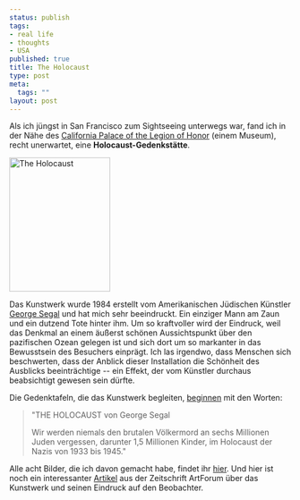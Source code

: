 ```yaml
--- 
status: publish
tags: 
- real life
- thoughts
- USA
published: true
title: The Holocaust
type: post
meta: 
  tags: ""
layout: post
---
```

Als ich jüngst in San Francisco zum Sightseeing unterwegs war, fand ich in der Nähe des <a href="http://travel.yahoo.com/p-travelguide-2733825-california_palace_of_the_legion_of_honor_san_francisco-i">California Palace of the Legion of Honor</a> (einem Museum), recht unerwartet, eine <strong>Holocaust-Gedenkstätte</strong>.

<a href="http://www.ipernity.com/doc/fredw/132579"><img src="http://u1.ipernity.com/u/1/F2/E7/124914.81d3cd691.m.jpg" width="180" height="240" alt="The Holocaust" border="0" class="alignright" /></a>

Das Kunstwerk wurde 1984 erstellt vom Amerikanischen Jüdischen Künstler <a href="http://en.wikipedia.org/wiki/George_Segal_%28artist%29">George Segal</a> und hat mich sehr beeindruckt. Ein einziger Mann am Zaun und ein dutzend Tote hinter ihm. Um so kraftvoller wird der Eindruck, weil das Denkmal an einem äußerst schönen Aussichtspunkt über den pazifischen Ozean gelegen ist und sich dort um so markanter in das Bewusstsein des Besuchers einprägt. Ich las irgendwo, dass Menschen sich beschwerten, dass der Anblick dieser Installation die Schönheit des Ausblicks beeinträchtige -- ein Effekt, der vom Künstler durchaus beabsichtigt gewesen sein dürfte.

Die Gedenktafeln, die das Kunstwerk begleiten, <a href="http://www.ipernity.com/doc/14835/132578/in/album/15718">beginnen</a> mit den Worten:

<blockquote>"THE HOLOCAUST von George Segal

Wir werden niemals den brutalen Völkermord an sechs Millionen Juden vergessen, darunter 1,5 Millionen Kinder, im Holocaust der Nazis von 1933 bis 1945."</blockquote>

Alle acht Bilder, die ich davon gemacht habe, findet ihr <a href="http://www.ipernity.com/doc/fredw/album/15718">hier</a>. Und hier ist noch ein interessanter <a href="http://www.findarticles.com/p/articles/mi_m0268/is_6_37/ai_54050181">Artikel</a> aus der Zeitschrift ArtForum über das Kunstwerk und seinen Eindruck auf den Beobachter.

